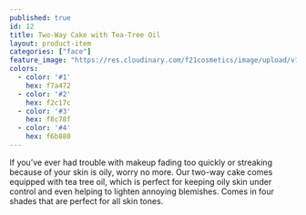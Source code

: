 ```yaml
---
published: true
id: 12
title: Two-Way Cake with Tea-Tree Oil
layout: product-item
categories: ["face"]
feature_image: "https://res.cloudinary.com/f21cosmetics/image/upload/v1492507397/twc-teatree.jpg"
colors:
  - color: '#1'
    hex: f7a472
  - color: '#2'
    hex: f2c17c
  - color: '#3'
    hex: f8c78f
  - color: '#4'
    hex: f6b880
---
```

If you’ve ever had trouble with makeup fading too quickly or streaking because of your skin is oily, worry no more. Our two-way cake comes equipped with tea tree oil, which is perfect for keeping oily skin under control and even helping to lighten annoying blemishes. Comes in four shades that are perfect for all skin tones.
